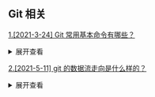 ## Git 相关

[1.[2021-3-24] Git 常用基本命令有哪些？](https://github.com/HJY-xh/plantTrees/issues/82)

<details>
<summary>展开查看</summary>
<pre>

-   $ git branch # 查看所有分支
-   $ git add --all # 添加所有文件至暂存区
-   $ git add . # 只添加当前目录下的修改文件到暂存区
-   $ git commit -m '修改说明' # 根据暂存区的内容创建一次提交
-   $ git log # 查看提交历史
-   $ git log -p # 详细显示提交与修改变动信息
-   $ git push origin master # 将本地仓库的 master 分支推送到远程仓库的 master 分支
-   $ git fetch origin master # 拉取远程仓库的 master 分支到本地
-   $ git checkout branch-name # 切换到另外一个分支
-   $ git checkout -b new-branch # 基于当前分支创建一个新分支并切换到这个新的分支

</pre>
</details>

[2.[2021-5-11] git 的数据流走向是什么样的？](https://github.com/HJY-xh/plantTrees/issues/233)

<details>
<summary>展开查看</summary>
<pre>

[![git数据流走向](https://user-images.githubusercontent.com/39485286/117751619-ffdc9380-b247-11eb-948b-ee9a13a37899.png)](https://user-images.githubusercontent.com/39485286/117751619-ffdc9380-b247-11eb-948b-ee9a13a37899.png)

</pre>
</details>
